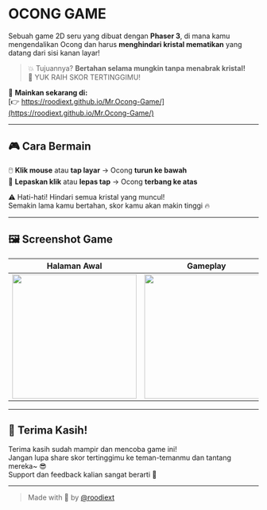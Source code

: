 #  OCONG GAME

Sebuah game 2D seru yang dibuat dengan **Phaser 3**, di mana kamu mengendalikan Ocong dan harus **menghindari kristal mematikan** yang datang dari sisi kanan layar!

> 💥 Tujuannya? **Bertahan selama mungkin tanpa menabrak kristal!**  
> 🎯 YUK RAIH SKOR TERTINGGIMU!

🔗 **Mainkan sekarang di:**  
[👉 https://roodiext.github.io/Mr.Ocong-Game/](https://roodiext.github.io/Mr.Ocong-Game/)

---

## 🎮 Cara Bermain

🖱️ **Klik mouse** atau **tap layar** → Ocong **turun ke bawah**  
🙌 **Lepaskan klik** atau **lepas tap** → Ocong **terbang ke atas**

⚠️ Hati-hati! Hindari semua kristal yang muncul!  
Semakin lama kamu bertahan, skor kamu akan makin tinggi 🔥

---

## 🖼️ Screenshot Game

| Halaman Awal                      | Gameplay                        |
|----------------------------------|---------------------------------|
| <img src="assets/p1.jpg" width="250"/> | <img src="assets/p2.jpg" width="250"/> |

---

## 💬 Terima Kasih!

Terima kasih sudah mampir dan mencoba game ini!  
Jangan lupa share skor tertinggimu ke teman-temanmu dan tantang mereka~ 😎  
Support dan feedback kalian sangat berarti 💖

---

> Made with 💖 by [@roodiext](https://github.com/roodiext)
